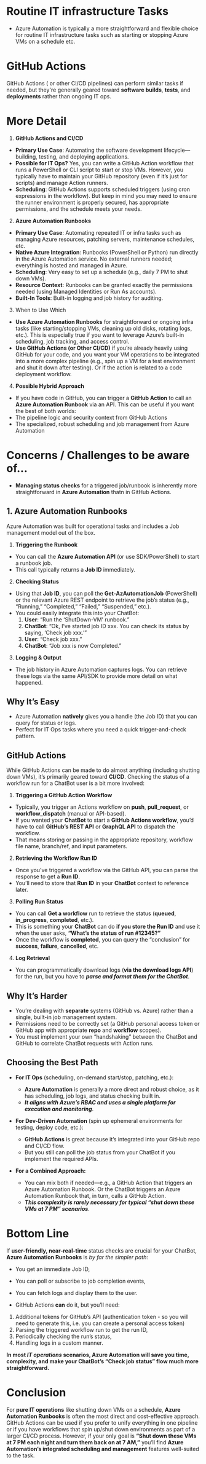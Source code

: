 # Routine IT infrastructure Tasks
- Azure Automation is typically a more straightforward and flexible choice for routine IT infrastructure tasks such as starting or stopping Azure VMs on a schedule etc.

# GitHub Actions
GitHub Actions ( or other CI/CD pipelines) can perform similar tasks if needed, but they're generally geared toward **software builds**, **tests**, and **deployments** rather than ongoing IT ops.

# More Detail
1. **GitHub Actions and CI/CD**

- **Primary Use Case**: Automating the software development lifecycle—building, testing, and deploying applications.
- **Possible for IT Ops?** Yes, you can write a GitHub Action workflow that runs a PowerShell or CLI script to start or stop VMs. However, you typically have to maintain your GitHub repository (even if it’s just for scripts) and manage Action runners.
- **Scheduling**: GitHub Actions supports scheduled triggers (using cron expressions in the workflow). But keep in mind you may need to ensure the runner environment is properly secured, has appropriate permissions, and the schedule meets your needs.

2. **Azure Automation Runbooks**

- **Primary Use Case**: Automating repeated IT or infra tasks such as managing Azure resources, patching servers, maintenance schedules, etc.
- **Native Azure Integration**: Runbooks (PowerShell or Python) run directly in the Azure Automation service. No external runners needed; everything is hosted and managed in Azure.
- **Scheduling**: Very easy to set up a schedule (e.g., daily 7 PM to shut down VMs).
- **Resource Context**: Runbooks can be granted exactly the permissions needed (using Managed Identities or Run As accounts).
- **Built-In Tools**: Built-in logging and job history for auditing.

3. When to Use Which

- **Use Azure Automation Runbooks** for straightforward or ongoing infra tasks (like starting/stopping VMs, cleaning up old disks, rotating logs, etc.). This is especially true if you want to leverage Azure’s built-in scheduling, job tracking, and access control.
- **Use GitHub Actions (or Other CI/CD)** if you’re already heavily using GitHub for your code, and you want your VM operations to be integrated into a more complex pipeline (e.g., spin up a VM for a test environment and shut it down after testing). Or if the action is related to a code deployment workflow.

4. **Possible Hybrid Approach**

- If you have code in GitHub, you can trigger a **GitHub Action** to call an **Azure Automation Runbook** via an API. This can be useful if you want the best of both worlds:
 - The pipeline logic and security context from GitHub Actions
 - The specialized, robust scheduling and job management from Azure Automation

# Concerns / Challenges to be aware of...
- **Managing status checks** for a triggered job/runbook is inherently more straightforward in **Azure Automation** thatn in GitHub Actions.

## 1. **Azure Automation Runbooks**
Azure Automation was built for operational tasks and includes a Job management model out of the box.

1. **Triggering the Runbook**

- You can call the **Azure Automation API** (or use SDK/PowerShell) to start a runbook job.
- This call typically returns a **Job ID** immediately.

2. **Checking Status**

- Using that **Job ID**, you can poll the **Get-AzAutomationJob** (PowerShell) or the relevant Azure REST endpoint to retrieve the job’s status (e.g., “Running,” “Completed,” “Failed,” “Suspended,” etc.).
- You could easily integrate this into your ChatBot:
   1. **User**: “Run the ‘ShutDown-VM’ runbook.”
   2. **ChatBot**: “Ok, I’ve started job ID xxx. You can check its status by saying, ‘Check job xxx.’”
   3. **User**: “Check job xxx.”
   4. **ChatBot**: “Job xxx is now Completed.”

3. **Logging & Output**

- The job history in Azure Automation captures logs. You can retrieve these logs via the same API/SDK to provide more detail on what happened.

## Why It’s Easy

- Azure Automation **natively** gives you a handle (the Job ID) that you can query for status or logs.
- Perfect for IT Ops tasks where you need a quick trigger-and-check pattern.

## GitHub Actions
While GitHub Actions can be made to do almost anything (including shutting down VMs), it’s primarily geared toward **CI/CD**. 
Checking the status of a workflow run for a ChatBot user is a bit more involved:

1. **Triggering a GitHub Action Workflow**

- Typically, you trigger an Actions workflow on **push**, **pull_request**, or **workflow_dispatch** (manual or API-based).
- If you wanted your **ChatBot** to start a **GitHub Actions workflow**, you’d have to call **GitHub’s REST API** or **GraphQL API** to dispatch the workflow.
- That means storing or passing in the appropriate repository, workflow file name, branch/ref, and input parameters.

2. **Retrieving the Workflow Run ID**

- Once you’ve triggered a workflow via the GitHub API, you can parse the response to get a **Run ID**.
- You’ll need to store that **Run ID** in your **ChatBot** context to reference later.

3. **Polling Run Status**

- You can call **Get a workflow** run to retrieve the status (**queued**, **in_progress**, **completed**, etc.).
- This is something your **ChatBot** can do **if you store the Run ID** and use it when the user asks, **“What’s the status of run #12345?”**
- Once the workflow is **completed**, you can query the “conclusion” for **success**, **failure**, **cancelled**, etc.

4. **Log Retrieval**

- You can programmatically download logs (**via the download logs API**) for the run, but you have to ***parse and format them for the ChatBot***.

## Why It’s Harder

- You’re dealing with **separate** systems (GitHub vs. Azure) rather than a single, built-in job management system.
- Permissions need to be correctly set (a GitHub personal access token or GitHub app with appropriate **repo** and **workflow** scopes).
- You must implement your own “handshaking” between the ChatBot and GitHub to correlate ChatBot requests with Action runs.

## Choosing the Best Path
- **For IT Ops** (scheduling, on-demand start/stop, patching, etc.):

   - **Azure Automation** is generally a more direct and robust choice, as it has scheduling, job logs, and status checking built in.
   - ***It aligns with Azure’s RBAC and uses a single platform for execution and monitoring***.

- **For Dev-Driven Automation** (spin up ephemeral environments for testing, deploy code, etc.):

  - **GitHub Actions** is great because it’s integrated into your GitHub repo and CI/CD flow.
  - But you still can poll the job status from your ChatBot if you implement the required APIs.

- **For a Combined Approach:**

  - You can mix both if needed—e.g., a GitHub Action that triggers an Azure Automation Runbook. Or the ChatBot triggers an Azure Automation Runbook that, in turn, calls a GitHub Action.
  - ***This complexity is rarely necessary for typical “shut down these VMs at 7 PM” scenarios***.

# Bottom Line
If **user-friendly, near-real-time** status checks are crucial for your ChatBot, **Azure Automation Runbooks** is *by far the simpler path*:

- You get an immediate Job ID,
- You can poll or subscribe to job completion events,
- You can fetch logs and display them to the user.

- GitHub Actions **can** do it, but you’ll need:

1. Additional tokens for GitHub’s API (authentication token - so you will need to generate this, i.e. you can create a personal access token)
2. Parsing the triggered workflow run to get the run ID,
3. Periodically checking the run’s status,
4. Handling logs in a custom manner.

**In most *IT operations* scenarios, Azure Automation will save you time, complexity, and make your ChatBot’s “Check job status” flow much more straightforward.**

# Conclusion
For **pure IT operations** like shutting down VMs on a schedule, **Azure Automation Runbooks** is often the most direct and cost-effective approach. 
GitHub Actions can be used if you prefer to unify everything in one pipeline or if you have workflows that spin up/shut down environments as part of
a larger CI/CD process. However, if your only goal is **“Shut down these VMs at 7 PM each night and turn them back on at 7 AM,”** you’ll find **Azure Automation’s integrated scheduling and management** features well-suited to the task.
